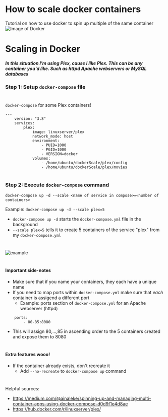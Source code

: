 # How to scale docker containers
Tutorial on how to use docker to spin up multiple of the same container
![Image of Docker](https://i.imgur.com/bgsutU8.png)

# Scaling in Docker
##### In this situation I'm using Plex, cause I like Plex. This can be any container you'd like. Such as httpd Apache webservers or MySQL databases

### Step 1: Setup ```docker-compose``` file
# 
```docker-compose``` for some Plex containers!
```
---
    version: "3.8"
    services:
        plex:
            image: linuxserver/plex
            network_mode: host
            environment: 
                - PUID=1000
                - PGID=1000
                - VERSION=docker
            volumes:
                - /home/ubuntu/dockerScale/plex/config
                - /home/ubuntu/dockerScale/plex/movies
```
# 

### Step 2: Execute ```docker-compose``` command

```docker-compose up -d --scale <name of service in compose>=<number of containers>```


Example:
```docker-compose up -d --scale plex=5```
- ```docker-compose up -d``` starts the ```docker-compose.yml``` file in the background
- ```--scale plex=5``` tells it to create 5 containers of the service "plex" from my ```docker-compose.yml```
# 
![example](https://media2.giphy.com/media/lPF7CLMel8QxXDS86U/giphy.gif)
# 

#### Important side-notes
- Make sure that if you name your containers, they each have a unique name
- If you need to map ports within ```docker-compose.yml``` make sure that *each* container is assigend a different port
    - Example: ports section of ```docker-compose.yml``` for an Apache webserver (httpd)
```    
    ports:
        - 80-85:8080 
``` 
- This will assign 80,...,85 in ascending order to the 5 containers created and expose them to 8080
# 

#### Extra features wooo!
- If the container already exists, don't recreate it
    - Add ```--no-recreate``` to ```docker-compose up``` command
# 






Helpful sources: 
- https://medium.com/@ainaleke/spinning-up-and-managing-multi-container-apps-using-docker-compose-d0d9f1e4d8ae
- https://hub.docker.com/r/linuxserver/plex/